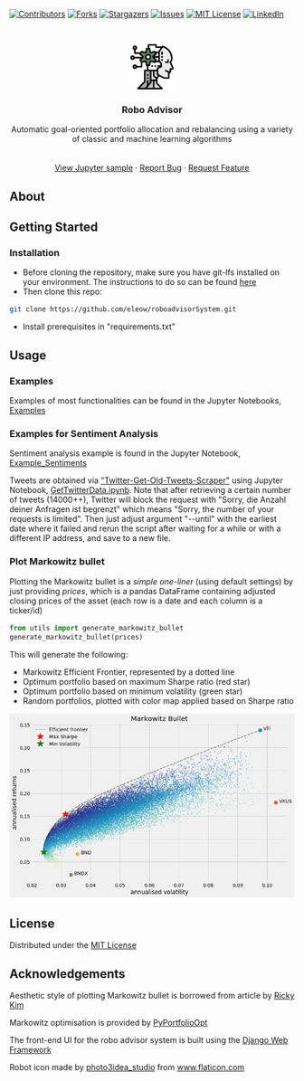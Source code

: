 [![Contributors][contributors-shield]][contributors-url]
[![Forks][forks-shield]][forks-url]
[![Stargazers][stars-shield]][stars-url]
[![Issues][issues-shield]][issues-url]
[![MIT License][license-shield]][license-url]
[![LinkedIn][linkedin-shield]][linkedin-url]

<!-- PROJECT LOGO -->
<br />
<p align="center">
  <a href="https://github.com/eleow/roboadvisorSystem">
    <img src="_misc/logo.png" alt="Logo" width="80" height="80">
  </a>

  <h3 align="center">Robo Advisor</h3>

  <p align="center">
    Automatic goal-oriented portfolio allocation and rebalancing using a variety of classic and machine learning algorithms
    <br />
    <br />
    <br />
    <a href="https://github.com/eleow/roboadvisorSystem/blob/master/SystemCode/backend/Examples.ipynb">View Jupyter sample</a>
    ·
    <a href="https://github.com/eleow/roboadvisorSystem/issues">Report Bug</a>
    ·
    <a href="https://github.com/eleow/roboadvisorSystem/issues">Request Feature</a>
  </p>
</p>

## About



## Getting Started

### Installation

* Before cloning the repository, make sure you have git-lfs installed on your environment. The instructions to do so can be found [here](https://help.github.com/en/github/managing-large-files/installing-git-large-file-storage)
* Then clone this repo:

```sh
git clone https://github.com/eleow/roboadvisorSystem.git
```

* Install prerequisites in "requirements.txt"

## Usage

### Examples

Examples of most functionalities can be found in the Jupyter Notebooks, [Examples](https://github.com/eleow/roboadvisorSystem/blob/master/SystemCode/backend/notebooks)

### Examples for Sentiment Analysis

Sentiment analysis example is found in the Jupyter Notebook, [Example_Sentiments](https://github.com/eleow/roboadvisorSystem/blob/master/SystemCode/backend/notebooks/Examples_Sentiments.ipynb)

Tweets are obtained via ["Twitter-Get-Old-Tweets-Scraper"](https://github.com/eleow/Twitter-Get-Old-Tweets-Scraper) using Jupyter Notebook, [GetTwitterData.ipynb](https://github.com/eleow/roboadvisorSystem/blob/master/SystemCode/backend/notebooks/GetTwitterData.ipynb). Note that after retrieving a certain number of tweets (14000++), Twitter will block the request with "Sorry, die Anzahl deiner Anfragen ist begrenzt" which means "Sorry, the number of your requests is limited". Then just adjust argument "--until" with the earliest date where it failed and rerun the script after waiting for a while or with a different IP address, and save to a new file.

### Plot Markowitz bullet

Plotting the Markowitz bullet is a *simple one-liner* (using default settings) by just providing _prices_, which is a pandas DataFrame containing adjusted closing prices of the asset (each row is a date and each column is a ticker/id)

```python
from utils import generate_markowitz_bullet
generate_markowitz_bullet(prices)

```

This will generate the following:

* Markowitz Efficient Frontier, represented by a dotted line
* Optimum portfolio based on maximum Sharpe ratio (red star)
* Optimum portfolio based on minimum volatility (green star)
* Random portfolios, plotted with color map applied based on Sharpe ratio

![Markowitz Bullet](_misc/MarkowitzBullet.png)

## License

Distributed under the [MIT License](LICENSE)

## Acknowledgements

Aesthetic style of plotting Markowitz bullet is borrowed from article by [Ricky Kim](https://towardsdatascience.com/efficient-frontier-portfolio-optimisation-in-python-e7844051e7f)

Markowitz optimisation is provided by [PyPortfolioOpt](https://pyportfolioopt.readthedocs.io/en/latest/)

The front-end UI for the robo advisor system is built using the [Django Web Framework](https://www.djangoproject.com/)

<div>Robot icon made by <a href="https://www.flaticon.com/authors/photo3idea-studio" title="photo3idea_studio">photo3idea_studio</a> from <a href="https://www.flaticon.com/" title="Flaticon">www.flaticon.com</a></div>


<!-- MARKDOWN LINKS & IMAGES -->
<!-- https://www.markdownguide.org/basic-syntax/#reference-style-links -->
[contributors-shield]: https://img.shields.io/github/contributors/eleow/roboadvisorSystem
[contributors-url]: https://github.com/eleow/roboadvisorSystem/graphs/contributors
[forks-shield]: https://img.shields.io/github/forks/eleow/roboadvisorSystem
[forks-url]: https://github.com/eleow/roboadvisorSystem/network/members
[stars-shield]: https://img.shields.io/github/stars/eleow/roboadvisorSystem
[stars-url]: https://github.com/eleow/roboadvisorSystem/stargazers
[issues-shield]: https://img.shields.io/github/issues/eleow/roboadvisorSystem
[issues-url]: https://github.com/eleow/roboadvisorSystem/issues
[license-shield]: https://img.shields.io/github/license/eleow/roboadvisorSystem
[license-url]: https://github.com/eleow/roboadvisorSystem/blob/master/LICENSE
[linkedin-shield]: https://img.shields.io/badge/-LinkedIn-black.svg?style=flat-square&logo=linkedin&colorB=555
[linkedin-url]: https://linkedin.com/in/edmundleow
[product-screenshot]: images/screenshot.png

